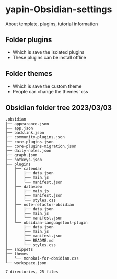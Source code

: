 # yapin-Obsidian-settings
About template, plugins, tutorial information

## Folder plugins
- Which is save the isolated plugins
- These plugins can be install offline

## Folder themes
- Which is save the custom theme
- People can change the themes' css

## Obsidian folder tree 2023/03/03
```
.obsidian
├── appearance.json
├── app.json
├── backlink.json
├── community-plugins.json
├── core-plugins.json
├── core-plugins-migration.json
├── daily-notes.json
├── graph.json
├── hotkeys.json
├── plugins
│   ├── calendar
│   │   ├── data.json
│   │   ├── main.js
│   │   └── manifest.json
│   ├── dataview
│   │   ├── main.js
│   │   ├── manifest.json
│   │   └── styles.css
│   ├── note-refactor-obsidian
│   │   ├── data.json
│   │   ├── main.js
│   │   └── manifest.json
│   └── obsidian-languagetool-plugin
│       ├── data.json
│       ├── main.js
│       ├── manifest.json
│       ├── README.md
│       └── styles.css
├── snippets
├── themes
│   └── monokai-for-obsidian.css
└── workspace.json

7 directories, 25 files
  
```